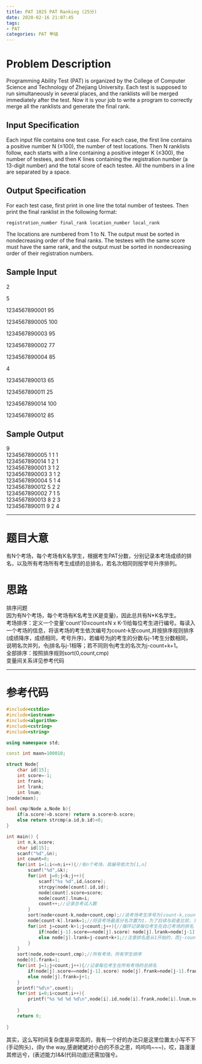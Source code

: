 ```yaml
---
title: PAT 1025 PAT Ranking (25分)
date: 2020-02-16 21:07:45
tags:
- PAT
categories: PAT 甲级
---
```

# Problem Description
Programming Ability Test (PAT) is organized by the College of Computer Science and Technology of Zhejiang University. Each test is supposed to run simultaneously in several places, and the ranklists will be merged immediately after the test. Now it is your job to write a program to correctly merge all the ranklists and generate the final rank.
## Input Specification
Each input file contains one test case. For each case, the first line contains a positive number N (≤100), the number of test locations. Then N ranklists follow, each starts with a line containing a positive integer K (≤300), the number of testees, and then K lines containing the registration number (a 13-digit number) and the total score of each testee. All the numbers in a line are separated by a space.
## Output Specification
For each test case, first print in one line the total number of testees. Then print the final ranklist in the following format:

`registration_number final_rank location_number local_rank`

The locations are numbered from 1 to N. The output must be sorted in nondecreasing order of the final ranks. The testees with the same score must have the same rank, and the output must be sorted in nondecreasing order of their registration numbers.
## Sample Input
2

5

1234567890001 95

1234567890005 100

1234567890003 95

1234567890002 77

1234567890004 85

4

1234567890013 65

1234567890011 25

1234567890014 100

1234567890012 85

## Sample Output
9<br/>
1234567890005 1 1 1<br/>
1234567890014 1 2 1<br/>
1234567890001 3 1 2<br/>
1234567890003 3 1 2<br/>
1234567890004 5 1 4<br/>
1234567890012 5 2 2<br/>
1234567890002 7 1 5<br/>
1234567890013 8 2 3<br/>
1234567890011 9 2 4<br/>

<hr/>

# 题目大意
有N个考场，每个考场有K名学生，根据考生PAT分数，分别记录本考场成绩的排名，以及所有考场所有考生成绩的总排名，若名次相同则按学号升序排列。
# 思路
排序问题<br/>
因为有N个考场，每个考场有K名考生(K是变量)，因此总共有N*K名学生。<br/>
考场排序：定义一个变量'count'(0≤count≤N x K-1)给每位考生进行编号。每读入一个考场的信息，将该考场的考生依次编号为count-k至count,并按排序规则排序(成绩降序，成绩相同，考号升序)，若编号为j的考生的分数与j-1考生分数相同，说明名次并列，令j排名与j-1相等；若不同则令j考生的名次为j-count+k+1。<br/>
全部排序：按照排序规则sort(0,count,cmp)<br/>
变量间关系详见参考代码
<hr/>

# 参考代码 
``` c++
#include<cstdio>
#include<iostream>
#include<algorithm>
#include<cstring>
#include<string>

using namespace std;

const int maxn=100010;

struct Node{
	char id[15];
	int score=-1;
	int frank;
	int lrank;
	int lnum;
}node[maxn];

bool cmp(Node a,Node b){
	if(a.score!=b.score) return a.score>b.score;
	else return strcmp(a.id,b.id)<0;
}

int main() {
	int n,k,score;
	char id[15];
	scanf("%d",&n);
	int count=0;
	for(int i=1;i<=n;i++){//有n个考场，其编号依次为[1,n]
		scanf("%d",&k);
		for(int j=0;j<k;j++){
			scanf("%s %d",id,&score);
			strcpy(node[count].id,id);
			node[count].score=score;
			node[count].lnum=i;
			count++;//记录总考试人数
		}
		sort(node+count-k,node+count,cmp);//该考场考生序号为[count-k,count-1],因此按照sort()函数语法，指向末地址下一个
		node[count-k].lrank=1;//将该考场最高分名次置为1，为了后续与前者比较，分数相同则并列
		for(int j=count-k+1;j<count;j++){//循环记录每位考生在自己考场的排名
			if(node[j-1].score==node[j].score) node[j].lrank=node[j-1].lrank;//并列
			else node[j].lrank=j-count+k+1;//注意排名是从1开始的，而j-count+k为该考场第一个人的结构体数组下标其数值为0.
		}
	}
	sort(node,node+count,cmp);//所有考场，所有学生排序
	node[0].frank=1;
	for(int j=1;j<count;j++){//记录每位考生在所有考场的总排名
		if(node[j].score==node[j-1].score) node[j].frank=node[j-1].frank;
		else node[j].frank=j+1;
	} 
	printf("%d\n",count);
	for(int i=0;i<count;i++){
		printf("%s %d %d %d\n",node[i].id,node[i].frank,node[i].lnum,node[i].lrank);
		
	}
	return 0;
	
}
```
其实，这么写时间复杂度是非常高的，我有一个好的办法只是这里位置太小写不下(手动狗头)，(By the way,感谢姥姥对小白的不杀之恩，呜呜呜~~~)，哎，路漫漫其修远兮，(表述能力)&&(代码功底)还需加强兮。